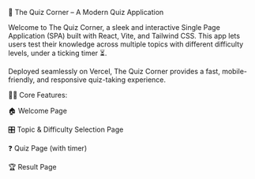 🎯 The Quiz Corner – A Modern Quiz Application

Welcome to The Quiz Corner, a sleek and interactive Single Page Application (SPA) built with React, Vite, and Tailwind CSS. This app lets users test their knowledge across multiple topics with different difficulty levels, under a ticking timer ⏳.

Deployed seamlessly on Vercel, The Quiz Corner provides a fast, mobile-friendly, and responsive quiz-taking experience.

🚀🚀 Core Features:

🏠 Welcome Page

🎛️ Topic & Difficulty Selection Page

❓ Quiz Page (with timer)

🏆 Result Page

